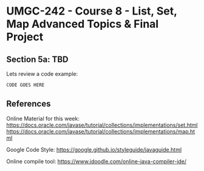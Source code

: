 # UMGC-242 - Course 8 - List, Set, Map Advanced Topics & Final Project

## Section 5a: TBD

Lets review a code example:

```java
CODE GOES HERE
```


## References
Online Material for this week:
https://docs.oracle.com/javase/tutorial/collections/implementations/set.html
https://docs.oracle.com/javase/tutorial/collections/implementations/map.html

Google Code Style: 
https://google.github.io/styleguide/javaguide.html

Online compile tool:
https://www.jdoodle.com/online-java-compiler-ide/


